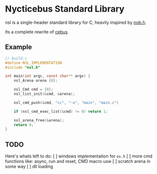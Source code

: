 # Nycticebus Standard Library
nsl is a single-header standard library for C, heavily inspired by [nob.h](https://github.com/tsoding/nob.h).

Its a complete rewrite of [cebus](https://github.com/Code-Nycticebus/cebus).

## Example

```c
// build.c
#define NSL_IMPLEMENTATION
#include "nsl.h"

int main(int argc, const char** argv) {
    nsl_Arena arena {0};

    nsl_Cmd cmd = {0};
    nsl_list_init(&cmd, &arena);

    nsl_cmd_push(&cmd, "cc", "-o", "main", "main.c")

    if (nsl_cmd_exec_list(&cmd) != 0) return 1;

    nsl_arena_free(&arena);
    return 0;
}
```


## TODO
Here's whats left to do:
[ ] windows implementation for `os.h`
[ ] more cmd functions like: async, run and reset, CMD macro usw
[ ] scratch arena in some way
[ ] dll loading


